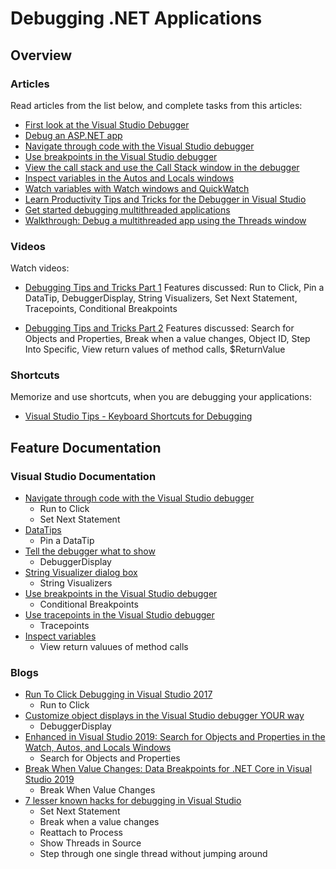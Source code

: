 # Debugging .NET Applications

## Overview

### Articles

Read articles from the list below, and complete tasks from this articles:

* [First look at the Visual Studio Debugger](https://docs.microsoft.com/en-us/visualstudio/debugger/debugger-feature-tour)
* [Debug an ASP.NET app](https://docs.microsoft.com/en-us/visualstudio/debugger/quickstart-debug-aspnet)
* [Navigate through code with the Visual Studio debugger](https://docs.microsoft.com/en-us/visualstudio/debugger/navigating-through-code-with-the-debugger)
* [Use breakpoints in the Visual Studio debugger](https://docs.microsoft.com/en-us/visualstudio/debugger/using-breakpoints)
* [View the call stack and use the Call Stack window in the debugger](https://docs.microsoft.com/en-us/visualstudio/debugger/how-to-use-the-call-stack-window)
* [Inspect variables in the Autos and Locals windows](https://docs.microsoft.com/en-us/visualstudio/debugger/autos-and-locals-windows)
* [Watch variables with Watch windows and QuickWatch](https://docs.microsoft.com/en-us/visualstudio/debugger/watch-and-quickwatch-windows)
* [Learn Productivity Tips and Tricks for the Debugger in Visual Studio](https://docs.microsoft.com/en-us/visualstudio/debugger/debugger-tips-and-tricks)
* [Get started debugging multithreaded applications](https://docs.microsoft.com/en-us/visualstudio/debugger/get-started-debugging-multithreaded-apps)
* [Walkthrough: Debug a multithreaded app using the Threads window](https://docs.microsoft.com/en-us/visualstudio/debugger/how-to-use-the-threads-window)


### Videos

Watch videos:

* [Debugging Tips and Tricks Part 1](https://www.youtube.com/watch?v=Uld-2m2tGiI)
Features discussed: Run to Click, Pin a DataTip, DebuggerDisplay, String Visualizers, Set Next Statement, Tracepoints, Conditional Breakpoints

* [Debugging Tips and Tricks Part 2](https://www.youtube.com/watch?v=kQHbGPF7TZQ)
Features discussed: Search for Objects and Properties, Break when a value changes, Object ID, Step Into Specific, View return values of method calls, $ReturnValue


### Shortcuts

Memorize and use shortcuts, when you are debugging your applications:

* [Visual Studio Tips - Keyboard Shortcuts for Debugging](https://hutchcodes.net/2019/04/visual-studio-tips-debug-keyboard-shortcuts/)


## Feature Documentation

### Visual Studio Documentation

* [Navigate through code with the Visual Studio debugger](https://docs.microsoft.com/en-us/visualstudio/debugger/navigating-through-code-with-the-debugger)
  * Run to Click
  * Set Next Statement
* [DataTips](https://docs.microsoft.com/en-us/visualstudio/debugger/view-data-values-in-data-tips-in-the-code-editor#pin-a-datatip)
  * Pin a DataTip
* [Tell the debugger what to show](https://docs.microsoft.com/en-us/visualstudio/debugger/using-the-debuggerdisplay-attribute)
  * DebuggerDisplay
* [String Visualizer dialog box](https://docs.microsoft.com/en-us/visualstudio/debugger/string-visualizer-dialog-box)
  * String Visualizers
* [Use breakpoints in the Visual Studio debugger](https://docs.microsoft.com/en-us/visualstudio/debugger/using-breakpoints)
  * Conditional Breakpoints
* [Use tracepoints in the Visual Studio debugger](https://docs.microsoft.com/en-us/visualstudio/debugger/using-tracepoints)
  * Tracepoints
* [Inspect variables](https://docs.microsoft.com/en-us/visualstudio/debugger/autos-and-locals-windows)
  * View return valuues of method calls


### Blogs

* [Run To Click Debugging in Visual Studio 2017](https://devblogs.microsoft.com/devops/run-to-click-debugging-in-visual-studio-2017/)
  * Run to Click
* [Customize object displays in the Visual Studio debugger YOUR way](https://devblogs.microsoft.com/visualstudio/customize-object-displays-in-the-visual-studio-debugger-your-way/)
  * DebuggerDisplay
* [Enhanced in Visual Studio 2019: Search for Objects and Properties in the Watch, Autos, and Locals Windows](https://devblogs.microsoft.com/visualstudio/enhanced-in-visual-studio-2019-search-for-objects-and-properties-in-the-watch-autos-and-locals-windows/)
  * Search for Objects and Properties
* [Break When Value Changes: Data Breakpoints for .NET Core in Visual Studio 2019](https://devblogs.microsoft.com/visualstudio/break-when-value-changes-data-breakpoints-for-net-core-in-visual-studio-2019/)
  * Break When Value Changes
* [7 lesser known hacks for debugging in Visual Studio](https://devblogs.microsoft.com/visualstudio/7-lesser-known-hacks-for-debugging-in-visual-studio/)
  * Set Next Statement
  * Break when a value changes
  * Reattach to Process
  * Show Threads in Source
  * Step through one single thread without jumping around
